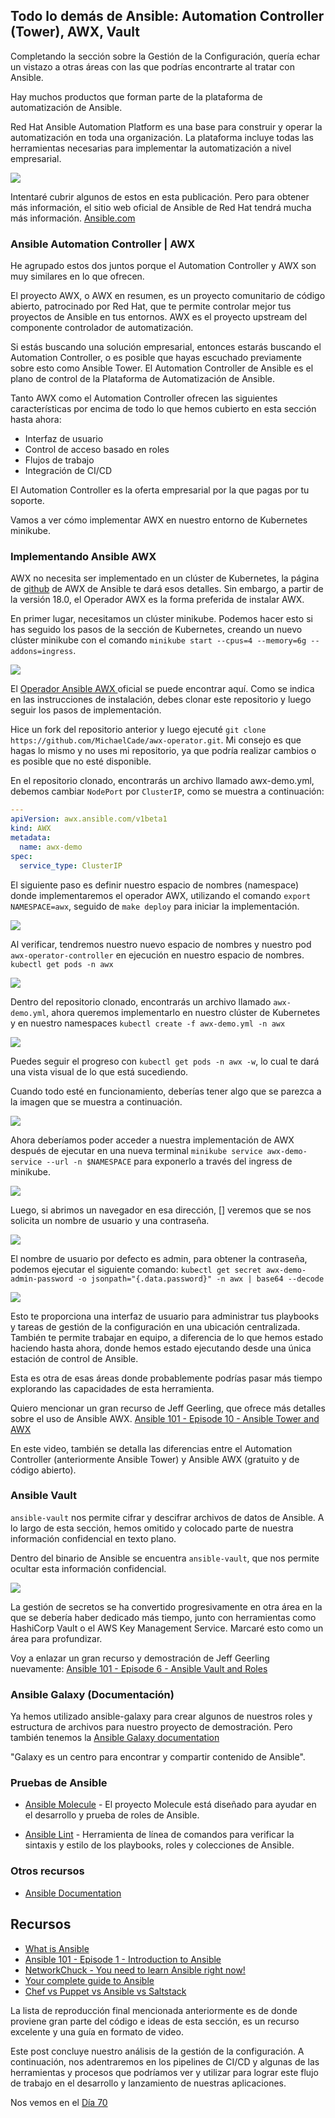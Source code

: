 ## Todo lo demás de Ansible: Automation Controller (Tower), AWX, Vault

Completando la sección sobre la Gestión de la Configuración, quería echar un vistazo a otras áreas con las que podrías encontrarte al tratar con Ansible.

Hay muchos productos que forman parte de la plataforma de automatización de Ansible.

Red Hat Ansible Automation Platform es una base para construir y operar la automatización en toda una organización. La plataforma incluye todas las herramientas necesarias para implementar la automatización a nivel empresarial.

![](Images/Day69_config1.png)

Intentaré cubrir algunos de estos en esta publicación. Pero para obtener más información, el sitio web oficial de Ansible de Red Hat tendrá mucha más información. [Ansible.com](https://www.ansible.com/?hsLang=en-us)

### Ansible Automation Controller | AWX

He agrupado estos dos juntos porque el Automation Controller y AWX son muy similares en lo que ofrecen.

El proyecto AWX, o AWX en resumen, es un proyecto comunitario de código abierto, patrocinado por Red Hat, que te permite controlar mejor tus proyectos de Ansible en tus entornos. AWX es el proyecto upstream del componente controlador de automatización.

Si estás buscando una solución empresarial, entonces estarás buscando el Automation Controller, o es posible que hayas escuchado previamente sobre esto como Ansible Tower. El Automation Controller de Ansible es el plano de control de la Plataforma de Automatización de Ansible.

Tanto AWX como el Automation Controller ofrecen las siguientes características por encima de todo lo que hemos cubierto en esta sección hasta ahora:

- Interfaz de usuario
- Control de acceso basado en roles
- Flujos de trabajo
- Integración de CI/CD

El Automation Controller es la oferta empresarial por la que pagas por tu soporte.

Vamos a ver cómo implementar AWX en nuestro entorno de Kubernetes minikube.

### Implementando Ansible AWX

AWX no necesita ser implementado en un clúster de Kubernetes, la página de [github](https://github.com/ansible/awx) de AWX de Ansible te dará esos detalles. Sin embargo, a partir de la versión 18.0, el Operador AWX es la forma preferida de instalar AWX.

En primer lugar, necesitamos un clúster minikube. Podemos hacer esto si has seguido los pasos de la sección de Kubernetes, creando un nuevo clúster minikube con el comando `minikube start --cpus=4 --memory=6g --addons=ingress`.

![](Images/Day69_config2.png)

El [Operador Ansible AWX ](https://github.com/ansible/awx-operator) oficial se puede encontrar aquí. Como se indica en las instrucciones de instalación, debes clonar este repositorio y luego seguir los pasos de implementación.

Hice un fork del repositorio anterior y luego ejecuté `git clone https://github.com/MichaelCade/awx-operator.git`. Mi consejo es que hagas lo mismo y no uses mi repositorio, ya que podría realizar cambios o es posible que no esté disponible.

En el repositorio clonado, encontrarás un archivo llamado awx-demo.yml, debemos cambiar `NodePort` por `ClusterIP`, como se muestra a continuación:

```Yaml
---
apiVersion: awx.ansible.com/v1beta1
kind: AWX
metadata:
  name: awx-demo
spec:
  service_type: ClusterIP
```

El siguiente paso es definir nuestro espacio de nombres (namespace) donde implementaremos el operador AWX, utilizando el comando `export NAMESPACE=awx`, seguido de `make deploy` para iniciar la implementación.

![](Images/Day69_config3.png)

Al verificar, tendremos nuestro nuevo espacio de nombres y nuestro pod `awx-operator-controller` en ejecución en nuestro espacio de nombres. `kubectl get pods -n awx`

![](Images/Day69_config4.png)

Dentro del repositorio clonado, encontrarás un archivo llamado `awx-demo.yml`, ahora queremos implementarlo en nuestro clúster de Kubernetes y en nuestro namespaces `kubectl create -f awx-demo.yml -n awx`

![](Images/Day69_config5.png)

Puedes seguir el progreso con `kubectl get pods -n awx -w`, lo cual te dará una vista visual de lo que está sucediendo.

Cuando todo esté en funcionamiento, deberías tener algo que se parezca a la imagen que se muestra a continuación.

![](Images/Day69_config6.png)

Ahora deberíamos poder acceder a nuestra implementación de AWX después de ejecutar en una nueva terminal `minikube service awx-demo-service --url -n $NAMESPACE` para exponerlo a través del ingress de minikube.

![](Images/Day69_config7.png)

Luego, si abrimos un navegador en esa dirección, [] veremos que se nos solicita un nombre de usuario y una contraseña.

![](Images/Day69_config8.png)

El nombre de usuario por defecto es admin, para obtener la contraseña, podemos ejecutar el siguiente comando: `kubectl get secret awx-demo-admin-password -o jsonpath="{.data.password}" -n awx | base64 --decode`

![](Images/Day69_config9.png)

Esto te proporciona una interfaz de usuario para administrar tus playbooks y tareas de gestión de la configuración en una ubicación centralizada. También te permite trabajar en equipo, a diferencia de lo que hemos estado haciendo hasta ahora, donde hemos estado ejecutando desde una única estación de control de Ansible.

Esta es otra de esas áreas donde probablemente podrías pasar más tiempo explorando las capacidades de esta herramienta.

Quiero mencionar un gran recurso de Jeff Geerling, que ofrece más detalles sobre el uso de Ansible AWX.  [Ansible 101 - Episode 10 - Ansible Tower and AWX](https://www.youtube.com/watch?v=iKmY4jEiy_A&t=752s)

En este video, también se detalla las diferencias entre el Automation Controller (anteriormente Ansible Tower) y Ansible AWX (gratuito y de código abierto).

### Ansible Vault

`ansible-vault` nos permite cifrar y descifrar archivos de datos de Ansible. A lo largo de esta sección, hemos omitido y colocado parte de nuestra información confidencial en texto plano.

Dentro del binario de Ansible se encuentra `ansible-vault`, que nos permite ocultar esta información confidencial.

![](Images/Day69_config10.png)

La gestión de secretos se ha convertido progresivamente en otra área en la que se debería haber dedicado más tiempo, junto con herramientas como HashiCorp Vault o el AWS Key Management Service. Marcaré esto como un área para profundizar.

Voy a enlazar un gran recurso y demostración de Jeff Geerling nuevamente: [Ansible 101 - Episode 6 - Ansible Vault and Roles](https://www.youtube.com/watch?v=JFweg2dUvqM)

### Ansible Galaxy (Documentación)

Ya hemos utilizado ansible-galaxy para crear algunos de nuestros roles y estructura de archivos para nuestro proyecto de demostración. Pero también tenemos la [Ansible Galaxy documentation](https://galaxy.ansible.com/docs/)

"Galaxy es un centro para encontrar y compartir contenido de Ansible".

### Pruebas de Ansible

- [Ansible Molecule](https://molecule.readthedocs.io/en/latest/) - El proyecto Molecule está diseñado para ayudar en el desarrollo y prueba de roles de Ansible.

- [Ansible Lint](https://ansible-lint.readthedocs.io/en/latest/) - Herramienta de línea de comandos para verificar la sintaxis y estilo de los playbooks, roles y colecciones de Ansible.

### Otros recursos

- [Ansible Documentation](https://docs.ansible.com/ansible/latest/index.html)

## Recursos

- [What is Ansible](https://www.youtube.com/watch?v=1id6ERvfozo)
- [Ansible 101 - Episode 1 - Introduction to Ansible](https://www.youtube.com/watch?v=goclfp6a2IQ)
- [NetworkChuck - You need to learn Ansible right now!](https://www.youtube.com/watch?v=5hycyr-8EKs&t=955s)
- [Your complete guide to Ansible](https://www.youtube.com/playlist?list=PLnFWJCugpwfzTlIJ-JtuATD2MBBD7_m3u)
- [Chef vs Puppet vs Ansible vs Saltstack](https://vergaracarmona.es/chef-vs-puppet-vs-ansible-vs-saltstack/)

La lista de reproducción final mencionada anteriormente es de donde proviene gran parte del código e ideas de esta sección, es un recurso excelente y una guía en formato de video.

Este post concluye nuestro análisis de la gestión de la configuración. A continuación, nos adentraremos en los pipelines de CI/CD y algunas de las herramientas y procesos que podríamos ver y utilizar para lograr este flujo de trabajo en el desarrollo y lanzamiento de nuestras aplicaciones.

Nos vemos en el [Día 70](day70.md)
